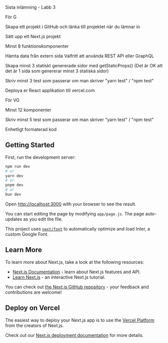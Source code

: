 Sista inlämning - Labb 3

För G

Skapa ett projekt i GitHub och länka till projektet när du lämnar in

Sätt upp ett Next.js projekt

Minst 8 funktionskomponenter

Hämta data från extern sida
Valfritt att använda REST API eller GraphQL

Skapa minst 3 statiskt genererade sidor med getStaticProps()
(Det är OK att det är 1 sida som genererar minst 3 statiska sidor)

Skriv minst 3 test som passerar om man skriver "yarn test" / "npm test"

Deploya er React applikation till vercel.com

För VG

Minst 12 komponenter

Skriv minst 5 test som passerar om man skriver "yarn test" / "npm test"

Enhetligt formaterad kod

## Getting Started

First, run the development server:

```bash
npm run dev
# or
yarn dev
# or
pnpm dev
# or
bun dev
```

Open [http://localhost:3000](http://localhost:3000) with your browser to see the result.

You can start editing the page by modifying `app/page.js`. The page auto-updates as you edit the file.

This project uses [`next/font`](https://nextjs.org/docs/basic-features/font-optimization) to automatically optimize and load Inter, a custom Google Font.

## Learn More

To learn more about Next.js, take a look at the following resources:

-  [Next.js Documentation](https://nextjs.org/docs) - learn about Next.js features and API.
-  [Learn Next.js](https://nextjs.org/learn) - an interactive Next.js tutorial.

You can check out [the Next.js GitHub repository](https://github.com/vercel/next.js/) - your feedback and contributions are welcome!

## Deploy on Vercel

The easiest way to deploy your Next.js app is to use the [Vercel Platform](https://vercel.com/new?utm_medium=default-template&filter=next.js&utm_source=create-next-app&utm_campaign=create-next-app-readme) from the creators of Next.js.

Check out our [Next.js deployment documentation](https://nextjs.org/docs/deployment) for more details.
